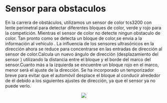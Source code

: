<h1>Sensor para obstaculos</h1>
En la carrera de obstáculos, utilizamos un sensor de color tcs3200  con lente perimetral para detectar diferentes bloques de color, verde y rojo para la competición. Mientras el sensor de color no detecte ningun obstaculo de  color. Tan pronto como se detecta un bloque de color,se envia a la información al vehículo . La influencia de los sensores ultrasónicos en la dirección ahora se reduce para concentrarse en las entradas de dirección al sensor de color.Calcula un nuevo ángulo de dirección (desplazamiento del sensor ) utilizando la distancia entre el bloque y el borde del marco del sensor.Cuanto más a la izquierda se encuentre un bloque rojo en el marco,  menor será el ajuste de la dirección. Se ha incorporado un temporizador breve para evitar que el automóvil desplace el bloque al conducir alrededor de él debido a los siguientes ajustes de dirección, ya que el sensor ya no puede verlo.
 <p align="center">
  <img src="https://github.com/MVP-16/MVP_FTR/blob/main/Fotos/GY-31.jpeg?raw=true"
 />
</p>
